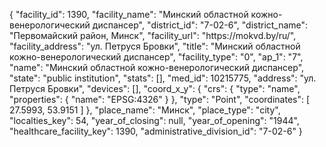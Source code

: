 {
    "facility_id": 1390,
    "facility_name": "Минский областной кожно-венерологический диспансер",
    "district_id": "7-02-6",
    "district_name": "Первомайский район, Минск",
    "facility_url": "https:\/\/mokvd.by\/ru\/",
    "facility_address": "ул. Петруся Бровки",
    "title": "Минский областной кожно-венерологический диспансер",
    "facility_type": "0",
    "ap_1": "7",
    "name": "Минский областной кожно-венерологический диспансер",
    "state": "public institution",
    "stats": [],
    "med_id": 10215775,
    "address": "ул. Петруся Бровки",
    "devices": [],
    "coord_x_y": {
        "crs": {
            "type": "name",
            "properties": {
                "name": "EPSG:4326"
            }
        },
        "type": "Point",
        "coordinates": [
            27.5993,
            53.9151
        ]
    },
    "place_name": "Минск",
    "place_type": "city",
    "localties_key": 54,
    "year_of_closing": null,
    "year_of_opening": "1944",
    "healthcare_facility_key": 1390,
    "administrative_division_id": "7-02-6"
}
